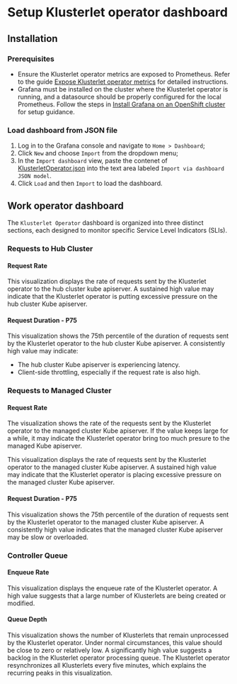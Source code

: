 # Setup Klusterlet operator dashboard

## Installation

### Prerequisites
- Ensure the Klusterlet operator metrics are exposed to Prometheus. Refer to the guide [Expose Klusterlet operator metrics](../../guide/Metrics/KlusterletOperator.md) for detailed instructions.
- Grafana must be installed on the cluster where the Klusterlet operator is running, and a datasource should be properly configured for the local Prometheus. Follow the steps in [Install Grafana on an OpenShift cluster](../InstallGrafana.md) for setup guidance.

### Load dashboard from JSON file
1. Log in to the Grafana console and navigate to `Home > Dashboard`;
2. Click `New` and choose `Import` from the dropdown menu;
3. In the `Import dashboard` view, paste the contenet of [KlusterletOperator.json](KlusterletOperator.json) into the text area labeled `Import via dashboard JSON model`.
4. Click `Load` and then `Import` to load the dashboard.

## Work operator dashboard
The `Klusterlet Operator` dashboard is organized into three distinct sections, each designed to monitor specific Service Level Indicators (SLIs).

### Requests to Hub Cluster
#### Request Rate
This visualization displays the rate of requests sent by the Klusterlet operator to the hub cluster kube apiserver. A sustained high value may indicate that the Klusterlet operator is putting excessive pressure on the hub cluster Kube apiserver.

#### Request Duration - P75
This visualization shows the 75th percentile of the duration of requests sent by the Klusterlet operator to the hub cluster Kube apiserver. A consistently high value may indicate:
- The hub cluster Kube apiserver is experiencing latency.
- Client-side throttling, especially if the request rate is also high.

### Requests to Managed Cluster
#### Request Rate
The visualization shows the rate of the requests sent by the Klusterlet operator to the managed cluster Kube apiserver. If the value keeps large for a while, it may indicate the Klusterlet operator bring too much presure to the managed Kube apiserver.

This visualization displays the rate of requests sent by the Klusterlet operator to the managed cluster Kube apiserver. A sustained high value may indicate that the Klusterlet operator is placing excessive pressure on the managed cluster Kube apiserver.

#### Request Duration - P75
This visualization shows the 75th percentile of the duration of requests sent by the Klusterlet operator to the managed cluster Kube apiserver. A consistently high value indicates that the managed cluster Kube apiserver may be slow or overloaded.

### Controller Queue
#### Enqueue Rate
This visualization displays the enqueue rate of the Klusterlet operator. A high value suggests that a large number of Klusterlets are being created or modified.

#### Queue Depth
This visualization shows the number of Klusterlets that remain unprocessed by the Klusterlet operator. Under normal circumstances, this value should be close to zero or relatively low. A significantly high value suggests a backlog in the Klusterlet operator processing queue. The Klusterlet operator resynchronizes all Klusterlets every five minutes, which explains the recurring peaks in this visualization.
